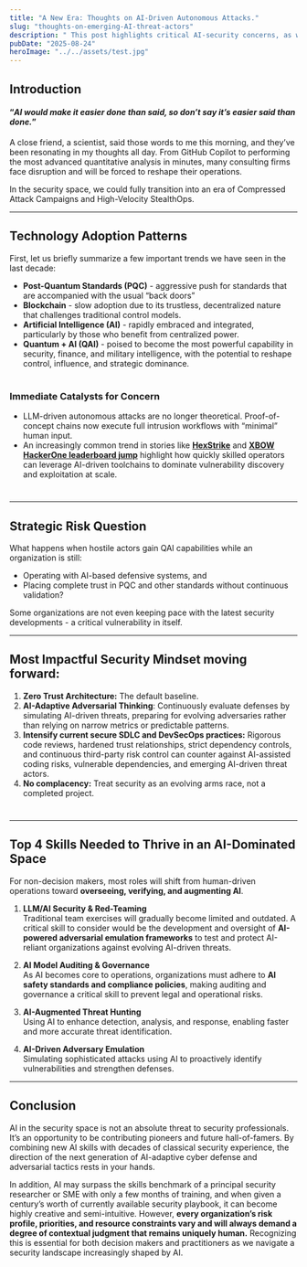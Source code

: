 ```yaml
---
title: "A New Era: Thoughts on AI-Driven Autonomous Attacks."
slug: "thoughts-on-emerging-AI-threat-actors"
description: " This post highlights critical AI-security concerns, as well as skills and security mindset professionals need to safeguard organizations in an AI-dominated space."
pubDate: "2025-08-24"
heroImage: "../../assets/test.jpg"
---
```


## Introduction

#### “<em>AI would make it easier done than said, so don’t say it’s easier said than done.</em>”


A close friend, a scientist, said those words to me this morning, and they’ve been resonating in my thoughts all day. From GitHub Copilot to performing the most advanced quantitative analysis in minutes, many consulting firms face disruption and will be forced to reshape their operations.

In the security space, we could fully transition into an era of Compressed Attack Campaigns and High-Velocity StealthOps.

---

## Technology Adoption Patterns
First, let us briefly summarize a few important trends we have seen in the last decade:

- **Post-Quantum Standards (PQC)** - aggressive push for standards that are accompanied with the usual “back doors”
- **Blockchain** - slow adoption due to its trustless, decentralized nature that challenges traditional control models.
- **Artificial Intelligence (AI)** - rapidly embraced and integrated, particularly by those who benefit from centralized power.
- **Quantum + AI (QAI)** - poised to become the most powerful capability in security, finance, and military intelligence, with the potential to reshape control, influence, and strategic dominance.
#

### Immediate Catalysts for Concern
- LLM-driven autonomous attacks are no longer theoretical. Proof-of-concept chains now execute full intrusion workflows with “minimal” human input.
- An increasingly common trend in stories like [**HexStrike**](https://github.com/0x4m4/hexstrike-ai) and [**XBOW HackerOne leaderboard jump**](https://xbow.com/blog/xbow-on-hackerone-whats-next) highlight how quickly skilled operators can leverage AI-driven toolchains to dominate vulnerability discovery and exploitation at scale.
#

---
## Strategic Risk Question
What happens when hostile actors gain QAI capabilities while an organization is still:  
- Operating with AI-based defensive systems, and  
- Placing complete trust in PQC and other standards without continuous validation?  

Some organizations are not even keeping pace with the latest security developments - a critical vulnerability in itself.

---

## Most Impactful Security Mindset moving forward:
1. **Zero Trust Architecture:** The default baseline.
2. **AI-Adaptive Adversarial Thinking**: Continuously evaluate defenses by simulating AI-driven threats, preparing for evolving adversaries rather than relying on narrow metrics or predictable patterns.
3. **Intensify current secure SDLC and DevSecOps practices:** Rigorous code reviews, hardened trust relationships, strict dependency controls, and continuous third-party risk control can counter against AI-assisted coding risks, vulnerable dependencies, and emerging AI-driven threat actors.  
4. **No complacency:** Treat security as an evolving arms race, not a completed project.
#

---

## Top 4 Skills Needed to Thrive in an AI-Dominated Space

For non-decision makers, most roles will shift from human-driven operations toward **overseeing, verifying, and augmenting AI**.

1. **LLM/AI Security & Red-Teaming**  
   Traditional team exercises will gradually become limited and outdated. A critical skill to consider would be the development and oversight of **AI-powered adversarial emulation frameworks** to test and protect AI-reliant organizations against evolving AI-driven threats.

2. **AI Model Auditing & Governance**  
   As AI becomes core to operations, organizations must adhere to **AI safety standards and compliance policies**, making auditing and governance a critical skill to prevent legal and operational risks.

3. **AI-Augmented Threat Hunting**  
   Using AI to enhance detection, analysis, and response, enabling faster and more accurate threat identification.

4. **AI-Driven Adversary Emulation**  
   Simulating sophisticated attacks using AI to proactively identify vulnerabilities and strengthen defenses.

---

## Conclusion
AI in the security space is not an absolute threat to security professionals. It’s an opportunity to be contributing pioneers and future hall-of-famers. By combining new AI skills with decades of classical security experience, the direction of the next generation of AI-adaptive cyber defense and adversarial tactics rests in your hands.

In addition, AI may surpass the skills benchmark of a principal security researcher or SME with only a few months of training, and when given a century’s worth of currently available security playbook, it can become highly creative and semi-intuitive. 
However, **every organization’s risk profile, priorities, and resource constraints vary and will always demand a degree of contextual judgment that remains uniquely human.** Recognizing this is essential for both decision makers and practitioners as we navigate a security landscape increasingly shaped by AI.